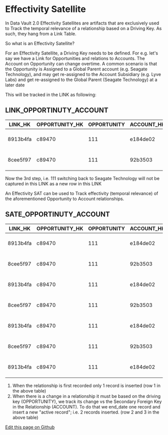 # Effectivity Satellite

In Data Vault 2.0 Effectivity Satellites are artifacts that are exclusively used to Track the temporal relevance of a relationship based on a Driving Key. As such, they hang from a Link Table.

 
So what is an Effectivity Satellite?

For an Effectivity Satellite, a Driving Key needs to be defined. For e.g. let's say we have a Link for Opportunities and relations to Accounts. The Account on Opportunity can change overtime. A common scenario is that the Opportunity is Assigned to a Global Parent account (e.g. Seagate Technology), and may get re-assigned to the Account Subsidiary (e.g. Lyve Labs) and get re-assigned to the Global Parent (Seagate Technology) at a later date

This will be tracked in the LINK as following:

## LINK_OPPORTINUTY_ACCOUNT

| LINK_HK  |OPPORTUNITY_HK| OPPORTUNITY| ACCOUNT_HK | ACCOUNT            | LOAD_DATE           |
|----------|--------------|------------|------------|--------------------|---------------------|
| 8913b4fa | c89470       | 111        | e184de02   | Lyve Labs          | 2023-02-21 14:43:05 |
| 8cee5f97 | c89470       | 111        | 92b3503    | Seagate Technology | 2023-02-21 14:53:57 |

Now the 3rd step, i.e. 111 switching back to Seagate Technology will not be captured in this LINK as a new row in this LINK

An Effectivity SAT can be used to Track effectivity (temporal relevance) of the aforementioned Opportunity to Account relationships.


## SATE_OPPORTINUTY_ACCOUNT

| LINK_HK |OPPORTUNITY_HK|OPPORTUNITY|ACCOUNT_HK|ACCOUNT           |START_DATE         |END_DATE           |LOAD_DATE          |
|---------|--------------|-----------|----------|------------------|-------------------|-------------------|-------------------|
| 8913b4fa|c89470        | 111       | e184de02 |Lyve Labs         |2023-02-21 14:43:05|9999-12-31 0:00:00 |2023-02-21 14:43:05|
| 8cee5f97|c89470        | 111       | 92b3503  |Seagate Technology|2023-02-21 14:53:57|9999-12-31 0:00:00 |2023-02-21 14:53:57|
| 8913b4fa|c89470        | 111       | e184de02 |Lyve Labs         |2023-02-21 14:43:05|2023-02-21 14:53:57|2023-02-21 14:53:57|
| 8cee5f97|c89470        | 111       | 92b3503  |Seagate Technology|2023-02-21 14:53:57|2023-02-21 15:00:31|2023-02-21 15:00:31|
| 8913b4fa|c89470        | 111       | e184de02 |Lyve Labs         |2023-02-21 15:38:30|9999-12-31 0:00:00 |2023-02-21 15:38:30|
| 8cee5f97|c89470        | 111       | 92b3503  |Seagate Technology|2023-02-21 15:44:42|9999-12-31 0:00:00 |2023-02-21 15:44:42|
| 8913b4fa|c89470        | 111       | e184de02 |Lyve Labs         |2023-02-21 15:38:30|2023-02-21 15:44:42|2023-02-21 15:44:42|

1. When the relationship is first recorded only 1 record is inserted (row 1 in the above table)
2. When there is a change in a relationship it must be based on the driving key (OPPORTUNITY), we track its change vs the Secondary Foreign Key in the Relationship (ACCOUNT). To do that we end_date one record and insert a new "active record"; i.e. 2 records inserted. (row 2 and 3 in the above table)

 <a href="{{ site.github.repository_url }}/tree/master/{{ page.relative_path }}">Edit this page on Github</a>
